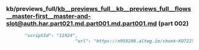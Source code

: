 ### kb/previews_full/kb__previews_full__kb__previews_full__flows__master-first__master-and-slot@auth.har.part021.md.part001.md.part001.md (part 002)

```md
       "scriptId": "11924",
                          "url": "https://n958200.alteg.io/chunk-KO722YSM.js",
                   
```

```
